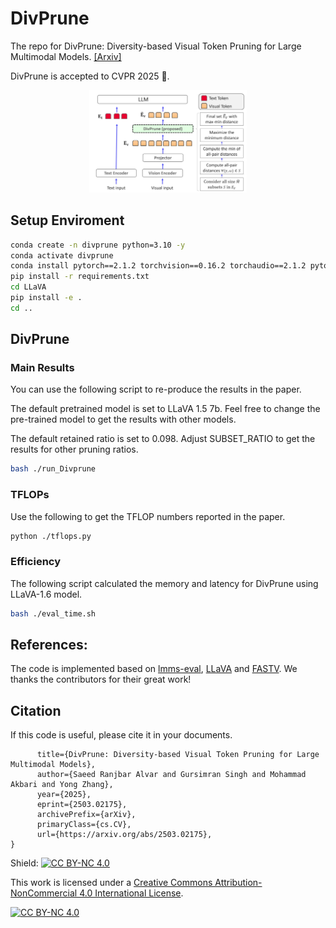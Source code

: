 
# DivPrune 
The repo for DivPrune: Diversity-based Visual Token Pruning for Large Multimodal Models. [[Arxiv]](https://arxiv.org/abs/2503.02175) 

DivPrune is accepted to CVPR 2025 🎉.   


<div align="center">
  <img src="./overview.jpg" alt="Our approach" width="50%">
</div>



## Setup Enviroment
```sh
conda create -n divprune python=3.10 -y
conda activate divprune
conda install pytorch==2.1.2 torchvision==0.16.2 torchaudio==2.1.2 pytorch-cuda=11.8 -c pytorch -c nvidia
pip install -r requirements.txt
cd LLaVA
pip install -e .
cd ..
```

## DivPrune 
### Main Results
You can use the following script to re-produce the results in the paper. 

The default pretrained model is set to LLaVA 1.5 7b. Feel free to change the pre-trained model to get the results with other models.

The default retained ratio is set to 0.098. Adjust SUBSET_RATIO to get the results for other pruning ratios. 

```sh 
bash ./run_Divprune
```
### TFLOPs
Use the following to get the TFLOP numbers reported in the paper. 
 ```sh 
python ./tflops.py
```

### Efficiency 
The following script calculated the  memory and latency for DivPrune using LLaVA-1.6 model.
 ```sh 
bash ./eval_time.sh
```

## References: 
The code is implemented based on [lmms-eval](https://github.com/EvolvingLMMs-Lab/lmms-eval), [LLaVA](https://github.com/haotian-liu/LLaVA) and [FASTV](https://github.com/pkunlp-icler/FastV). 
We thanks the contributors for their great work!

## Citation 
If this code is useful, please cite it in your documents.
```@misc{alvar2025divprunediversitybasedvisualtoken,
      title={DivPrune: Diversity-based Visual Token Pruning for Large Multimodal Models}, 
      author={Saeed Ranjbar Alvar and Gursimran Singh and Mohammad Akbari and Yong Zhang},
      year={2025},
      eprint={2503.02175},
      archivePrefix={arXiv},
      primaryClass={cs.CV},
      url={https://arxiv.org/abs/2503.02175}, 
}
```
Shield: [![CC BY-NC 4.0][cc-by-nc-shield]][cc-by-nc]

This work is licensed under a
[Creative Commons Attribution-NonCommercial 4.0 International License][cc-by-nc].

[![CC BY-NC 4.0][cc-by-nc-image]][cc-by-nc]

[cc-by-nc]: https://creativecommons.org/licenses/by-nc/4.0/
[cc-by-nc-image]: https://licensebuttons.net/l/by-nc/4.0/88x31.png
[cc-by-nc-shield]: https://img.shields.io/badge/License-CC%20BY--NC%204.0-lightgrey.svg
